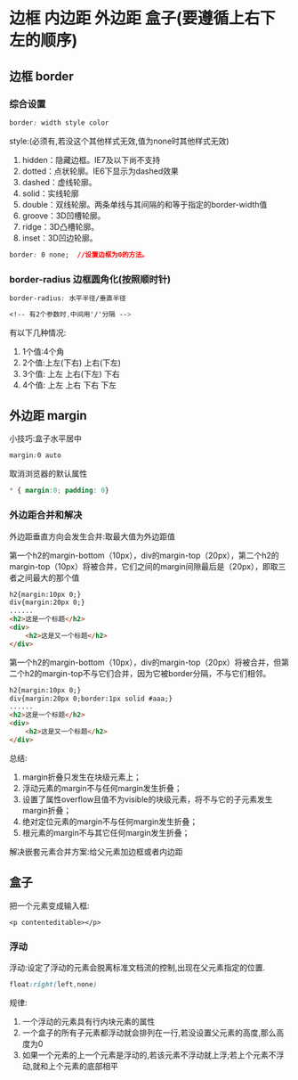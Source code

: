# 边框 内边距 外边距 盒子(要遵循上右下左的顺序)

## 边框 border

### 综合设置

```css
border: width style color
```
style:(必须有,若没这个其他样式无效,值为none时其他样式无效)

1. hidden：隐藏边框。IE7及以下尚不支持
2. dotted：点状轮廓。IE6下显示为dashed效果
3. dashed：虚线轮廓。
4. solid：实线轮廓
5. double：双线轮廓。两条单线与其间隔的和等于指定的border-width值
6. groove：3D凹槽轮廓。
7. ridge：3D凸槽轮廓。
8. inset：3D凹边轮廓。

```css
border: 0 none;  //设置边框为0的方法。
```

### border-radius  边框圆角化(按照顺时针)

```css
border-radius: 水平半径/垂直半径

<!-- 有2个参数时,中间用'/'分隔 -->
```
有以下几种情况:

1. 1个值:4个角
2. 2个值:上左(下右) 上右(下左)
3. 3个值: 上左  上右(下左) 下右
4. 4个值: 上左  上右  下右 下左


## 外边距 margin

小技巧:盒子水平居中
```css
margin:0 auto 
```
取消浏览器的默认属性
```css
* { margin:0; padding: 0}
```

### 外边距合并和解决

外边距垂直方向会发生合并:取最大值为外边距值

第一个h2的margin-bottom（10px），div的margin-top（20px），第二个h2的margin-top（10px）将被合并，它们之间的margin间隙最后是（20px），即取三者之间最大的那个值
```html
h2{margin:10px 0;}
div{margin:20px 0;}
......
<h2>这是一个标题</h2>
<div>
	<h2>这是又一个标题</h2>
</div>
```

第一个h2的margin-bottom（10px），div的margin-top（20px）将被合并，但第二个h2的margin-top不与它们合并，因为它被border分隔，不与它们相邻。

```html
h2{margin:10px 0;}
div{margin:20px 0;border:1px solid #aaa;}
......
<h2>这是一个标题</h2>
<div>
	<h2>这是又一个标题</h2>
</div>
```

总结:
1. margin折叠只发生在块级元素上；
2. 浮动元素的margin不与任何margin发生折叠；
3. 设置了属性overflow且值不为visible的块级元素，将不与它的子元素发生margin折叠；
4. 绝对定位元素的margin不与任何margin发生折叠；
5. 根元素的margin不与其它任何margin发生折叠；

解决嵌套元素合并方案:给父元素加边框或者内边距

## 盒子

把一个元素变成输入框:

```
<p contenteditable></p>
```

### 浮动

浮动:设定了浮动的元素会脱离标准文档流的控制,出现在父元素指定的位置.

```css
float:right(left,none)
```
规律:

1. 一个浮动的元素具有行内块元素的属性
2. 一个盒子的所有子元素都浮动就会排列在一行,若没设置父元素的高度,那么高度为0
3. 如果一个元素的上一个元素是浮动的,若该元素不浮动就上浮;若上个元素不浮动,就和上个元素的底部相平

